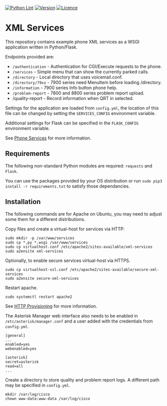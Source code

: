 [![Python Lint](https://img.shields.io/github/actions/workflow/status/usecallmanagernz/services/pylint.yml?branch=master&label=python%20lint)](https://github.com/usecallmanagernz/services/actions/workflows/pylint.yml) [![Version](https://img.shields.io/github/v/tag/usecallmanagernz/services?color=blue&label=version&sort=semver)](https://github.com/usecallmanagernz/services/releases) [![Licence](https://img.shields.io/github/license/usecallmanagernz/services?color=red)](https://github.com/usecallmanagernz/services/blob/master/LICENSE)

# XML Services

This repository contains example phone XML services as a WSGI application
written in Python/Flask.

Endpoints provided are:

* `/authentication` - Authentication for CGI/Execute requests to the phone.
* `/services` - Simple menu that can show the currently parked calls.
* `/directory` - Local directory that uses voicemail.conf.
* `/directory/79xx` - 7900 series need MenuItem before loading /directory.
* `/information` - 7900 series Info button phone help.
* `/problem-report` - 7800 and 8800 series problem report upload.
* /quality-report - Record information when QRT in selected.

Settings for the application are loaded from `config.yml`, the location of
this file can be changed by setting the `SERVICES_CONFIG` environment
variable.

Additional settings for Flask can be specified in the `FLASK_CONFIG`
environment variable.

See [Phone Services](http://usecallmanager.nz/phone-services-xml.html) for
more information.

## Requirements

The following non-standard Python modules are required: `requests` and `Flask`.

You can use the packages provided by your OS distribution or run
`sudo pip3 install -r requirements.txt` to satisfy those dependancies.

## Installation

The following commands are for Apache on Ubuntu, you may need to adjust some
them for a different distributions.

Copy files and create a virtual-host for services via HTTP:

```
sudo mkdir -p /var/www/services
sudo cp *.py *.wsgi /var/www/services
sudo cp virtualhost.conf /etc/apache2/sites-available/xml-services
sudo a2ensite xml-services
```

Optionally, to enable secure services virtual-host via HTTPS.

```
sudo cp virtualhost-ssl.conf /etc/apache2/sites-available/secure-xml-services
sudo a2ensite secure-xml-services
```

Restart apache.

```
sudo systemctl restart apache2
```

See [HTTP Provisioning](https://usecallmanager.nz/apache-conf.html#XML-Services)
for more information.

The Asterisk Manager web interface also needs to be enabled in
`/etc/asterisk/manager.conf` and a user added with the credentials from `config.yml`.

```
[general]
...
enabled=yes
webenabled=yes

[asterisk]
secret=asterisk
read=all
...
```

Create a directory to store quality and problem report logs. A different path
may be specified in `config.yml`.

```
mkdir /var/log/cisco
chown www-data:www-data /var/log/cisco
```

